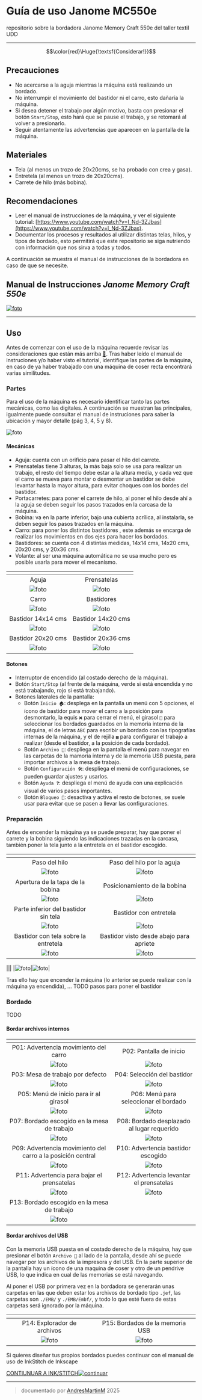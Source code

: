 # Guía de uso Janome MC550e
repositorio sobre la bordadora Janome Memory Craft 550e del taller textil UDD


------------------------

$$\color{red}\Huge{\textsf{Considerar!}}$$

## Precauciones

- No acercarse a la aguja mientras la máquina está realizando un bordado.
- No interrumpir el movimiento del bastidor ni el carro, esto dañaría la máquina.
- Si desea detener el trabajo por algún motivo, basta con presionar el botón `Start/Stop`, esto hará que se pause el trabajo, y se retomará al volver a presionarlo.
- Seguir atentamente las advertencias que aparecen en la pantalla de la máquina.

## Materiales

- Tela (al menos un trozo de 20x20cms, se ha probado con crea y gasa).
- Entretela (al menos un trozo de 20x20cms).
- Carrete de hilo (más bobina).

## Recomendaciones

- Leer el manual de instrucciones de la máquina, y ver el siguiente tutorial: [https://www.youtube.com/watch?v=I_Nd-3ZJbas](https://www.youtube.com/watch?v=I_Nd-3ZJbas).
- Documentar los procesos y resultados al utilizar distintas telas, hilos, y tipos de bordado, esto permitirá que este repositorio se siga nutriendo con información que nos sirva a todas y todos.


A continuación se muestra el manual de instrucciones de la bordadora en caso de que se necesite.

## **Manual de Instrucciones** *Janome Memory Craft 550e*

[![foto](img/shotPDF.png)](https://andresmartinm.github.io/janomeMC550e-udd/manualPDF.html)

---

## Uso

Antes de comenzar con el uso de la máquina recuerde revisar las consideraciones que están más arriba [🔗](#precauciones). Tras haber leído el manual de instruciones y/o haber visto el tutorial, identifique las partes de la máquina, en caso de ya haber trabajado con una máquina de coser recta encontrará varias similitudes.

### Partes

Para el uso de la máquina es necesario identificar tanto las partes mecánicas, como las digitales. A continuación se muestran las principales, igualmente puede consultar el manual de instruciones para saber la ubicación y mayor detalle (pág 3, 4, 5 y 8).

![foto](img/fotos/resized/maquina.jpeg)

#### Mecánicas

- Aguja: cuenta con un orificio para pasar el hilo del carrete.
- Prensatelas tiene 3 alturas, la más baja solo se usa para realizar un trabajo, el resto del tiempo debe estar a la altura media, y cada vez que el carro se mueva para montar o desmontar un bastidor se debe levantar hasta la mayor altura, para evitar choques con los bordes del bastidor.
- Portacarretes: para poner el carrete de hilo, al poner el hilo desde ahí a la aguja se deben seguir los pasos trazados en la carcasa de la máquina.
- Bobina: va en la parte inferior, bajo una cubierta acrílica, al instalarla, se deben seguir los pasos trazados en la máquina.
- Carro: para poner los distintos bastidores , este además se encarga de realizar los movimientos en dos ejes para hacer los bordados.
- Bastidores: se cuenta con 4 distintas medidas, 14x14 cms, 14x20 cms, 20x20 cms, y 20x36 cms.
- Volante: al ser una máquina automática no se usa mucho pero es posible usarla para mover el mecanísmo.

|<!-- -->|<!-- -->|
|:---:|:---:|
|Aguja| Prensatelas|
|![foto](img/fotos/resized/pasoAguja.jpeg)|![foto](img/fotos/resized/prensatelasMedio.jpeg)|
|Carro| Bastidores|
|![foto](img/fotos/resized/carro.jpeg)|![foto](img/fotos/resized/bastidoresMedidas.jpeg)|
|Bastidor 14x14 cms| Bastidor 14x20 cms|
|![foto](img/fotos/resized/bastidor14x14.jpeg)|![foto](img/fotos/resized/bastidor14x20.jpeg)|
|Bastidor 20x20 cms| Bastidor 20x36 cms|
|![foto](img/fotos/resized/bastidor20x20.jpeg)|![foto](img/fotos/resized/bastidor20x36.jpeg)|


#### Botones

- Interruptor de encendido (al costado derecho de la máquina).
- Botón `Start/Stop` (al frente de la máquina, verde si está encendida y no está trabajando, rojo si está trabajando).
- Botones laterales de la pantalla:
    - Botón `Inicio 🏠`: desplega en la pantalla un menú con 5 opciones, el ícono de bastidor para mover el carro a la posición para desmontarlo, la equis `❌` para cerrar el menú, el girasol `🌻` para seleccionar los bordados guardados en la memoria interna de la máquina, el de letras `ABC` para escribir un bordado con las tipografías internas de la máquina, y el de rejilla `▦` para configurar el trabajo a realizar (desde el bastidor, a la posición de cada bordado).
    - Botón `Archivo 📁`: despliega en la pantalla el menú para navegar en las carpetas de la mamoria interna y de la memoria USB puesta, para importar archivos a la mesa de trabajo.
    - Botón `Configuración 🛠️`: despliega el menú de configuraciones, se pueden guardar ajustes y usarlos.
    - Botón `Ayuda ❓`: despliega el menú de ayuda con una explicación visual de varios pasos importantes.
    - Botón `Bloqueo 🔑`: desactiva y activa el resto de botones, se suele usar para evitar que se pasen a llevar las configuraciones.

### Preparación

Antes de encender la máquina ya se puede preparar, hay que poner el carrete y la bobina siguiendo las indicaciones trazadas en la carcasa, también poner la tela junto a la entretela en el bastidor escogido.


|<!-- -->|<!-- -->|
|:---:|:---:|
|Paso del hilo|Paso del hilo por la aguja|
|![foto](img/fotos/resized/pasoCarrete.jpeg)|![foto](img/fotos/resized/pasoAguja.jpeg)|
|Apertura de la tapa de la bobina|Posicionamiento de la bobina|
|![foto](img/fotos/resized/pasoBobina1.jpeg)|![foto](img/fotos/resized/pasoBobina2.jpeg)|
|Parte inferior del bastidor sin tela|Bastidor con entretela|
|![foto](img/fotos/resized/bastidorPaso01.jpeg)|![foto](img/fotos/resized/bastidorPaso02.jpeg)|
|Bastidor con tela sobre la entretela| Bastidor visto desde abajo para apriete|
|![foto](img/fotos/resized/bastidorPaso03.jpeg)|![foto](img/fotos/resized/bastidorPaso04.jpeg)|



|||
|![foto](img/fotos/resized)|![foto](img/fotos/resized)|

Tras ello hay que encender la máquina (lo anterior se puede realizar con la máquina ya encendida), ... TODO pasos para poner el bastidor

### Bordado

TODO

#### Bordar archivos internos

|<!-- -->|<!-- -->|
|:---:|:---:|
|P01: Advertencia movimiento del carro|P02: Pantalla de inicio|
|![foto](img/fotos/resized/pantalla01.jpeg)|![foto](img/fotos/resized/pantalla02.jpeg)|
|P03: Mesa de trabajo por defecto|P04: Selección del bastidor|
|![foto](img/fotos/resized/pantalla03.jpeg)|![foto](img/fotos/resized/pantalla04.jpeg)|
|P05: Menú de inicio para ir al girasol|P06: Menú para seleccionar el bordado|
|![foto](img/fotos/resized/pantalla05.jpeg)|![foto](img/fotos/resized/pantalla06.jpeg)|
|P07: Bordado escogido en la mesa de trabajo|P08: Bordado desplazado al lugar requerido|
|![foto](img/fotos/resized/pantalla07.jpeg)|![foto](img/fotos/resized/pantalla08.jpeg)|
|P09: Advertencia movimiento del carro a la posición central|P10:  Advertencia bastidor escogido|
|![foto](img/fotos/resized/pantalla09.jpeg)|![foto](img/fotos/resized/pantalla10.jpeg)|
|P11: Advertencia para bajar el prensatelas| P12: Advertencia levantar el prensatelas|
|![foto](img/fotos/resized/pantalla11.jpeg)|![foto](img/fotos/resized/pantalla12.jpeg)|
|P13: Bordado escogido en la mesa de trabajo||
|![foto](img/fotos/resized/pantalla13.jpeg)||

#### Bordar archivos del USB

Con la memoria USB puesta en el costado derecho de la máquina, hay que presionar el botón `Archivo 📁` al lado de la pantalla, desde ahí se puede navegar por los archivos de la impresora y del USB. En la parte superior de la pantalla hay un ícono de una maquina de coser y otro de un pendrive USB, lo que indica en cual de las memorias se está navegando.

Al poner el USB por primera vez en la bordadora se generarán unas carpetas en las que deben estar los archivos de bordado tipo `.jef`, las carpetas son `./EMB/` y `./EMB/Embf/`, y todo lo que esté fuera de estas carpetas será ignorado por la máquina.

|<!-- -->|<!-- -->|
|:---:|:---:|
|P14: Explorador de archivos|P15: Bordados de la memoria USB|
|![foto](img/fotos/resized/pantalla14.jpeg)|![foto](img/fotos/resized/pantalla15.jpeg)|

Si quieres diseñar tus propios bordados puedes continuar con el manual de uso de InkStitch de Inkscape

[CONTIUNUAR A INK/STITCH](inkstitch/)[![continuar](https://web.archive.org/web/20000829204600/http://www.geocities.com:80/Tokyo/Gulf/6263/next.gif)](inkstitch/)

---
>documentado por [AndresMartinM](https://github.com/AndresMartinM) 2025